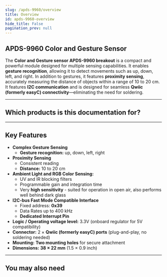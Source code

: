 ```yaml
---
slug: /apds-9960/overview
title: Overview
id: apds-9960-overview 
hide_title: False
pagination_prev: null
---
```


## APDS-9960 Color and Gesture Sensor

The **Color and Gesture sensor APDS-9960 breakout** is a compact and powerful module designed for multiple sensing capabilities. It enables **gesture recognition**, allowing it to detect movements such as up, down, left, and right. In addition to gestures, it features **proximity sensing**, accurately measuring the distance of objects within a range of 10 to 20 cm. It features **I2C communication** and is designed for seamless **Qwiic (formerly easyC) connectivity**—eliminating the need for soldering.


<CenteredImage src="/img/apds-9960/333002.jpg" alt="apds9960 Color and Gesture Sensor" caption="APDS-9960 Color and Gesture Sensor" />

---

## Which products is this documentation for?

<QuickLink 
  title="Color and Gesture sensor APDS-9960 breakout" 
  description="333002"
  url="https://soldered.com/product/color-gesture-sensor-apds-9960-breakout/"
  image="/img/apds9960/333002.jpg" 
/>

---

## Key Features
- **Complex Gesture Sensing**
  - **Gesture recognition:** up, down, left, right
- **Proximity Sensing**
  - Consistent reading
  - **Distance:** 10 to 20 cm
- **Ambient Light and RGB Color Sensing:**  
  - UV and IR blocking filters
  - Programmable gain and integration time
  - Very **high sensitivity** - suited for operation in open air, also performs well behind dark glass
- **I2C-bus Fast Mode Compatible Interface**
  - Fixed address: **0x39**
  - Data Rates up to 400 kHz
  - **Dedicated Interrupt Pin**
- **Logic / Operating voltage level:** 3.3V (onboard regulator for 5V compatibility)  
- **Connector:** 2 × **Qwiic (formerly easyC) ports** (plug-and-play, no soldering needed)  
- **Mounting:** **Two mounting holes** for secure attachment  
- **Dimensions:** **38 × 22 mm** (1.5 × 0.9 inch)  

---

## You may also need

<QuickLink 
  title="Qwiic cable" 
  description="Qwiic (formerly easyC) compatible cables with connectors on both ends, available in various lengths."
  url="https://soldered.com/product/easyc-cable/"
  image="/img/333311.webp" 
/>  